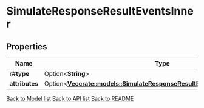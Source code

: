 # SimulateResponseResultEventsInner

## Properties

Name | Type | Description | Notes
------------ | ------------- | ------------- | -------------
**r#type** | Option<**String**> |  | [optional]
**attributes** | Option<[**Vec<crate::models::SimulateResponseResultEventsInnerAttributesInner>**](Simulate_response_result_events_inner_attributes_inner.md)> |  | [optional]

[Back to Model list](../README.md#documentation-for-models) [Back to API list](../README.md#documentation-for-api-endpoints) [Back to README](../README.md)


